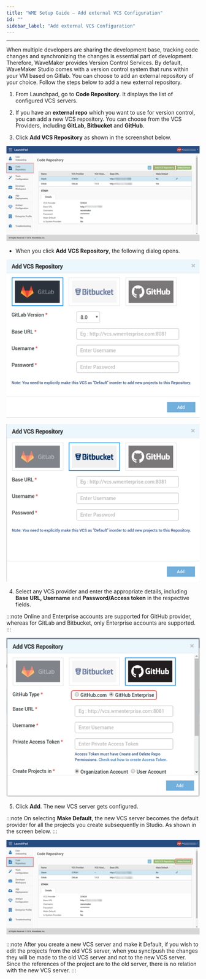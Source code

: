 ```yaml
---
title: "WME Setup Guide – Add external VCS Configuration"
id: ""
sidebar_label: "Add external VCS Configuration"
---
```

---

When multiple developers are sharing the development base, tracking code changes and synchronizing the changes is essential part of development. Therefore, WaveMaker provides Version Control Services. By default, WaveMaker Studio comes with a version control system that runs within your VM based on Gitlab. You can choose to add an external repository of your choice. Follow the steps below to add a new external repository. 

1. From Launchpad, go to **Code Repository**. It displays the list of configured VCS servers. 

2. If you have an **external repo** which you want to use for version control, you can add a new VCS repository. You can choose from the VCS Providers, including **GitLab, Bitbucket** and **GitHub**. 
3. Click **Add VCS Repository** as shown in the screenshot below. 

[![](/learn/assets/WME_vcs1.png)](/learn/assets/WME_vcs1.png)

   - When you click **Add VCS Repository**, the following dialog opens.


[![](/learn/assets/WME_vcs_gitlab.png)](/learn/assets/WME_vcs_gitlab.png)
 
[![](/learn/assets/WME_vcs_bitbucket.png)](/learn/assets/WME_vcs_gitlab.png)
 
4. Select any VCS provider and enter the appropriate details, including **Base URL, Username** and **Password/Access token** in the respective fields.

:::note
Online and Enterprise accounts are supported for GitHub provider, whereas for GitLab and Bitbucket, only Enterprise accounts are supported. 
:::

[![](/learn/assets/WME_vcs_github1.png)](/learn/assets/WME_vcs_github1.png)
  
5. Click **Add**. The new VCS server gets configured.

:::note 
On selecting **Make Default**, the new VCS server becomes the default provider for all the projects you create subsequently in Studio. As shown in the screen below. 
:::

[![](/learn/assets/WME_vcs_make_default.png)](/learn/assets/WME_vcs_make_default.png)

:::note 
After you create a new VCS server and make it Default, if you wish to edit the projects from the old VCS server, when you sync/push the changes they will be made to the old VCS server and not to the new VCS server. Since the references of the project are to the old server, there is no relation with the new VCS server.
:::
